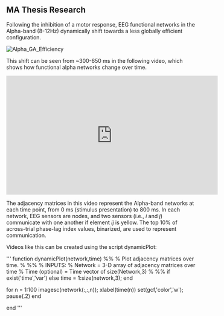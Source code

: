 <!--layout: page title: "PAGE TITLE" permalink: /Findings/-->

## MA Thesis Research

Following the inhibition of a motor response, EEG functional networks in the Alpha-band (8-12Hz) dynamically shift towards a less globally efficient configuration. 

![Alpha_GA_Efficiency](https://user-images.githubusercontent.com/81769550/114312653-5a57c800-9ac1-11eb-8352-e51ee7ab1fa4.PNG)

This shift can be seen from ~300-650 ms in the following video, which shows how functional alpha networks change over time. 


<iframe width="560" height="315" src="https://www.youtube.com/embed/FevL_Y_AMjU" title="YouTube video player" frameborder="0" allow="accelerometer; autoplay; clipboard-write; encrypted-media; gyroscope; picture-in-picture" allowfullscreen></iframe>


The adjacency matrices in this video represent the Alpha-band networks at each time point, from 0 ms (stimulus presentation) to 800 ms. In each network, EEG sensors are nodes, and two sensors (i.e., _i_ and _j_) communicate with one another if element _ij_ is yellow. The top 10% of across-trial phase-lag index values, binarized, are used to represent communication. 

Videos like this can be created using the script dynamicPlot:

'''
function  dynamicPlot(network,time)
%%
%   Plot adjacency matrices over time.
%
%%
%   INPUTS:
%            Network           =   3-D array of adjacency matrices over time
%            Time (optional)   =   Time vector of size(Network,3)
%
%%
if exist('time','var')
    else
    time = 1:size(network,3);
end

for n = 1:100
    imagesc(network(:,:,n));
    xlabel(time(n))
    set(gcf,'color','w');
    pause(.2)
end

end
'''
